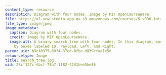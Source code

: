 ```yaml
---
content_type: resource
description: Diagram with four nodes. Image by MIT OpenCourseWare.
file: https://ol-ocw-studio-app-qa.s3.amazonaws.com/courses/6-s096-introduction-to-c-and-c-january-iap-2013/28cf127cdbcf78a71f824241bee5be86_search_tree.jpg
file_type: image/jpeg
image_metadata:
  caption: Diagram with four nodes.
  credit: Image by MIT OpenCourseWare.
  image-alt: A binary search tree with four nodes. In this diagram, each node is represented
    by boxes labeled ID, Payload, Left, and Right.
parent_uid: b3ef0975-08f4-37ed-8fbe-d839cfaa1e5d
resourcetype: Image
title: search_tree.jpg
uid: 28cf127c-dbcf-78a7-1f82-4241bee5be86
---
```

